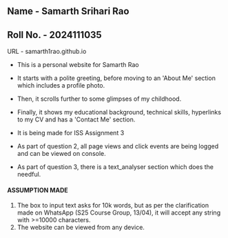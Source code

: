 ## Name - Samarth Srihari Rao
## Roll No. - 2024111035

URL - samarth1rao.github.io

- This is a personal website for Samarth Rao
- It starts with a polite greeting, before moving to an 'About Me' section which includes a profile photo.
- Then, it scrolls further to some glimpses of my childhood.
- Finally, it shows my educational background, technical skills, hyperlinks to my CV and has a 'Contact Me' section.


- It is being made for ISS Assignment 3
- As part of question 2, all page views and click events are being logged and can be viewed on console.
- As part of question 3, there is a text_analyser section which does the needful.


#### ASSUMPTION MADE

1. The box to input text asks for 10k words, but as per the clarification made on WhatsApp (S25 Course Group, 13/04), it will accept any string with >=10000 characters.
2. The website can be viewed from any device.
